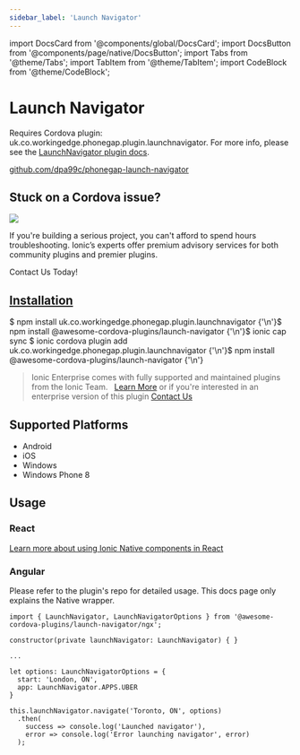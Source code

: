 ```yaml
---
sidebar_label: 'Launch Navigator'
---
```


import DocsCard from '@components/global/DocsCard';
import DocsButton from '@components/page/native/DocsButton';
import Tabs from '@theme/Tabs';
import TabItem from '@theme/TabItem';
import CodeBlock from '@theme/CodeBlock';

# Launch Navigator

Requires Cordova plugin: uk.co.workingedge.phonegap.plugin.launchnavigator. For more info, please see the [LaunchNavigator plugin docs](https://github.com/dpa99c/phonegap-launch-navigator).

<p>
  <a href="https://github.com/dpa99c/phonegap-launch-navigator" target="_blank" rel="noopener" className="git-link">github.com/dpa99c/phonegap-launch-navigator</a>
</p>

<h2>Stuck on a Cordova issue?</h2>
<DocsCard
  className="cordova-ee-card"
  header="Don't waste precious time on plugin issues."
  href="https://ionicframework.com/sales?product_of_interest=Ionic%20Native"
>
  <div>
    <img src="/docs/icons/native-cordova-bot.png" class="cordova-ee-img" />
    <p>If you're building a serious project, you can't afford to spend hours troubleshooting. Ionic’s experts offer premium advisory services for both community plugins and premier plugins.</p>
    <DocsButton className="native-ee-detail">Contact Us Today!</DocsButton>
  </div>
</DocsCard>

<h2 id="installation">
  <a href="#installation">Installation</a>
</h2>
<Tabs
  groupId="runtime"
  defaultValue="Capacitor"
  values={[
    { value: 'Capacitor', label: 'Capacitor' },
    { value: 'Cordova', label: 'Cordova' },
    { value: 'Enterprise', label: 'Enterprise' },
  ]}
>
  <TabItem value="Capacitor">
    <CodeBlock className="language-shell">
      $ npm install uk.co.workingedge.phonegap.plugin.launchnavigator {'\n'}$ npm install
      @awesome-cordova-plugins/launch-navigator {'\n'}$ ionic cap sync
    </CodeBlock>
  </TabItem>
  <TabItem value="Cordova">
    <CodeBlock className="language-shell">
      $ ionic cordova plugin add uk.co.workingedge.phonegap.plugin.launchnavigator {'\n'}$ npm install
      @awesome-cordova-plugins/launch-navigator {'\n'}
    </CodeBlock>
  </TabItem>
  <TabItem value="Enterprise">
    <blockquote>
      Ionic Enterprise comes with fully supported and maintained plugins from the Ionic Team. &nbsp;
      <a className="btn" href="https://ionic.io/docs/premier-plugins">Learn More</a> or if you're interested in an enterprise version of this plugin <a className="btn" href="https://ionicframework.com/sales?product_of_interest=Ionic%20Enterprise%20Engine">Contact Us</a>
    </blockquote>
  </TabItem>
</Tabs>

## Supported Platforms

- Android
- iOS
- Windows
- Windows Phone 8

## Usage

### React

[Learn more about using Ionic Native components in React](../native-community.md#react)

### Angular

Please refer to the plugin's repo for detailed usage. This docs page only explains the Native wrapper.

```tsx
import { LaunchNavigator, LaunchNavigatorOptions } from '@awesome-cordova-plugins/launch-navigator/ngx';

constructor(private launchNavigator: LaunchNavigator) { }

...

let options: LaunchNavigatorOptions = {
  start: 'London, ON',
  app: LaunchNavigator.APPS.UBER
}

this.launchNavigator.navigate('Toronto, ON', options)
  .then(
    success => console.log('Launched navigator'),
    error => console.log('Error launching navigator', error)
  );
```
